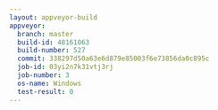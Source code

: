 ```yaml
---
layout: appveyor-build
appveyor:
  branch: master
  build-id: 48161063
  build-number: 527
  commit: 338297d50a63e6d879e85003f6e73856da0c895c
  job-id: 03yi2n7k31vtj3rj
  job-number: 3
  os-name: Windows
  test-result: 0
---
```

